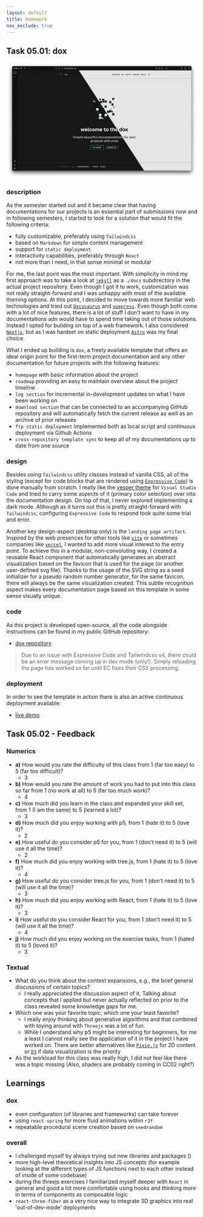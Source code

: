 ```yaml
---
layout: default
title: Homework
nav_exclude: true
---
```


## Task 05.01: dox

![demo image showing the landing page as light and dark theme](./img/dox-theme-demo.png)

### description

As the semester started out and it became clear that having documentations for our projects is an essential part of submissions now and in following semesters, I started to look for a solution that would fit the following criteria:

- fully customizable, preferably using `Tailwindcss`
- based on `Markdown` for simple content management
- support for `static deployment`
- interactivity capabilities, preferably through `React`
- not more than I need, in that sense minimal or modular

For me, the last point was the most important. With simplicity in mind my first approach was to take a look at [`jekyll`](https://jekyllrb.com/docs/) as a `./docs` subdirectory in the actual project repository. Even though I got it to work, customization was not really straight-forward and I was unhappy with most of the available theming options. At this point, I decided to move towards more familiar web technologies and tried out [`Docusaurus`](https://docusaurus.io/) and [`vuepress`](https://vuepress.vuejs.org/). Even though both come with a lot of nice features, there is a lot of stuff I don't want to have in my documentations adn would have to spend time taking out of those solutions. Instead I opted for building on top of a web framework. I also considered [`Nextjs`](https://nextjs.org/), but as I was hardset on static deployment [`Astro`](https://astro.build/) was my final choice.

What I ended up building is `dox`, a freely available template that offers an ideal origin point for the first-term project documentation and any other documentation for future projects with the following features:

- `homepage` with basic information about the project
- `roadmap` providing an easy to maintain overview about the project timeline
- `log section` for incremental in-development updates on what I have been working on
- `download section` that can be connected to an accompanying GitHub repository and will automatically fetch the current release as well as an archive of prior releases
- `ftp static deployment` implemented both as local script and continuous deployment via Github Actions
- `cross-repository template sync` to keep all of my documentations up to date from one source

### design

Besides using `Tailwindcss` utility classes instead of vanilla CSS, all of the styling (except for code blocks that are rendered using [`Expressive Code`](https://expressive-code.com/)) is done manually from scratch. I really like the [vesper theme](https://marketplace.visualstudio.com/items?itemName=Obstinate.vesper-pp) for `Visual Studio Code` and tried to carry some aspects of it (primary color selection) over into the documentation design. On top of that, I never explored implementing a dark mode. Although as it turns out this is pretty straight-forward with `Tailwindcss`, configuring `Expressive Code` to respond took quite some trial and error.

Another key design-aspect (desktop only) is the `landing page artifact`. Inspired by the web presences for other tools like [`vite`](https://vite.dev/) or sometimes companies like [`vercel`](https://vercel.com/fluid), I wanted to add more visual interest to the entry point. To achieve this in a modular, non-convoluting way, I created a reusable React component that automatically generates an abstract visualization based on the favicon that is used for the page (or another user-defined svg file). Thanks to the usage of the SVG string as a seed initializer for a pseudo random number generator, for the same favicon, there will always be the same visualization created. This subtle recognition aspect makes every documentation page based on this template in some sense visually unique.

### code

As this project is developed open-source, all the code alongside instructions can be found in my public GitHub repository:

- [dox repository](https://github.com/whatphilipcodes/dox)

> Due to an issue with Expressive Code and Tailwindcss v4, there could be an error message coming up in dev mode (only!). Simply reloading the page has worked so far until EC fixes their CSS processing.

### deployment

In order to see the template in action there is also an active continuous deployment available:

- [live demo](https://dox.whatphilipdoes.com/)

## Task 05.02 - Feedback

### Numerics

- **a)** How would you rate the difficulty of this class from 1 (far too easy) to 5 (far too difficult)?
  - 3
- **b)** How would you rate the amount of work you had to put into this class so far from 1 (no work at all) to 5 (far too much work)?
  - 4
- **c)** How much did you learn in the class and expanded your skill set, from 1 (I am the same) to 5 (learned a lot)?
  - 3
- **d)** How much did you enjoy working with p5, from 1 (hate it) to 5 (love it)?
  - 2
- **e)** How useful do you consider p5 for you, from 1 (don't need it) to 5 (will use it all the time)?
  - 2
- **f)** How much did you enjoy working with tree.js, from 1 (hate it) to 5 (love it)?
  - 4
- **g)** How useful do you consider tree.js for you, from 1 (don't need it) to 5 (will use it all the time)?
  - 3
- **h)** How much did you enjoy working with React, from 1 (hate it) to 5 (love it)?
  - 3
- **i)** How useful do you consider React for you, from 1 (don't need it) to 5 (will use it all the time)?
  - 4
- **j)** How much did you enjoy working on the exercise tasks, from 1 (hated it) to 5 (loved it)?
  - 3

### Textual

- What do you think about the context expansions, e.g., the brief general discussions of certain topics?
  - I really appreciated the discussion aspect of it. Talking about concepts that I applied but never actually reflected on prior to the class revealed some knowledge gaps for me.
- Which one was your favorite topic, which one your least favorite?
  - I really enjoy thinking about generative algorithms and that combined with toying around with `Threejs` was a lot of fun.
  - While I understand why p5 might be interesting for beginners, for me a least I cannot really see the application of it in the project I have worked on. There are better alternatives like [`Pixie.js`](https://pixijs.com/) for 2D content or [`D3`](https://d3js.org/) if data visualization is the priority
- As the workload for this class was really high, I did not feel like there was a topic missing (Also, shaders are probably coming in CC02 right?)

## Learnings

### dox

- even configuration (of libraries and frameworks) can take forever
- using `react-spring` for more fluid animations within `r3f`
- repeatable procedural scene creation based on `seedrandom`

### overall

- I challenged myself by always trying out new libraries and packages ()
- more high-level theoretical insights into JS concepts (for example looking at the different types of JS functions next to each other instead of inside of some codebase)
- during the threejs exercises I familiarized myself deeper with `React` in general and good a lot more comfortable using hooks and thinking more in terms of components as composable logic
- `react-three-fiber` as a very nice way to integrate 3D graphics into real 'out-of-dev-mode' deployments
